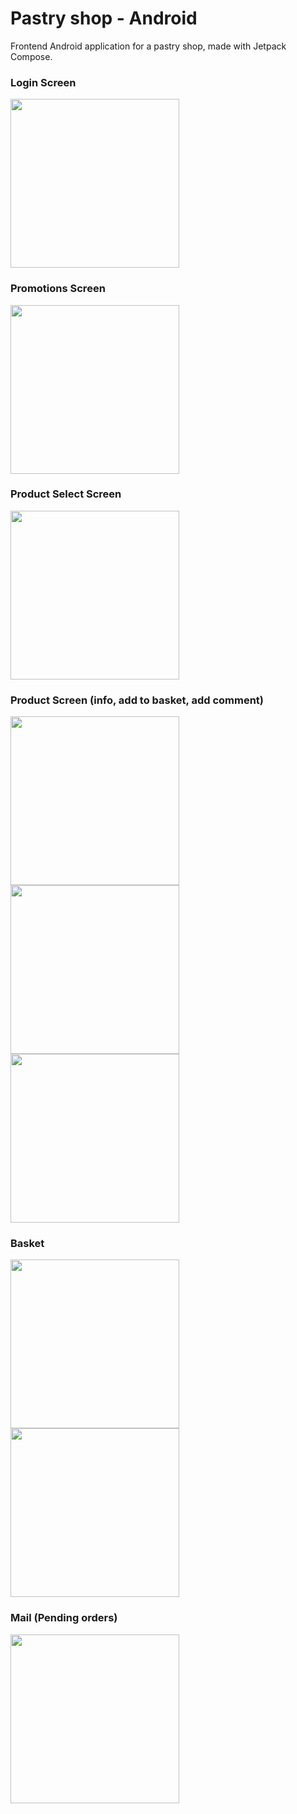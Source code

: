 # Pastry shop - Android
Frontend Android application for a pastry shop, made with Jetpack Compose.

### Login Screen
<img src="https://github.com/user-attachments/assets/f888a019-b9c7-462c-889f-d15c019af548" alt="" width="270"/>

### Promotions Screen
<img src="https://github.com/user-attachments/assets/d62f1eef-184d-487e-914c-8c199736275e" alt="" width="270"/>

### Product Select Screen
<img src="https://github.com/user-attachments/assets/01d55d9a-4d52-49c2-bc9b-73ab69da68b9" alt="" width="270"/>

### Product Screen (info, add to basket, add comment)
<img src="https://github.com/user-attachments/assets/98b3a8fc-2067-4c9c-86ee-268b0f79569c" alt="" width="270"/>
<img src="https://github.com/user-attachments/assets/ba5a280d-d560-4dfc-a2f3-1b853d392a58" alt="" width="270"/>
<img src="https://github.com/user-attachments/assets/fae48ddf-f7f9-49d1-9754-15ced3f395cb" alt="" width="270"/>

### Basket
<img src="https://github.com/user-attachments/assets/27664111-4427-495e-b7b0-5e492ba04efa" alt="" width="270"/>
<img src="https://github.com/user-attachments/assets/199fe663-f795-4f2a-b50d-8a25739b69ff" alt="" width="270"/>

### Mail (Pending orders)
<img src="https://github.com/user-attachments/assets/74b8a2d8-6454-4ee9-8f9b-077c98dce797" alt="" width="270"/>
